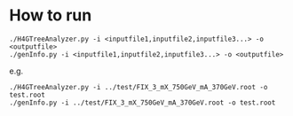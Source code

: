 How to run
====

    ./H4GTreeAnalyzer.py -i <inputfile1,inputfile2,inputfile3...> -o <outputfile>
    ./genInfo.py -i <inputfile1,inputfile2,inputfile3...> -o <outputfile>
    
e.g.

    ./H4GTreeAnalyzer.py -i ../test/FIX_3_mX_750GeV_mA_370GeV.root -o test.root
    ./genInfo.py -i ../test/FIX_3_mX_750GeV_mA_370GeV.root -o test.root
    
    
    
